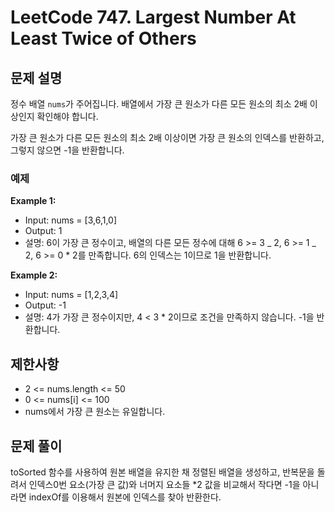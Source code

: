 # LeetCode 747. Largest Number At Least Twice of Others

## 문제 설명

정수 배열 `nums`가 주어집니다. 배열에서 가장 큰 원소가 다른 모든 원소의 최소 2배 이상인지 확인해야 합니다.

가장 큰 원소가 다른 모든 원소의 최소 2배 이상이면 가장 큰 원소의 인덱스를 반환하고, 그렇지 않으면 -1을 반환합니다.

### 예제

**Example 1:**

- Input: nums = [3,6,1,0]
- Output: 1
- 설명: 6이 가장 큰 정수이고, 배열의 다른 모든 정수에 대해 6 >= 3 _ 2, 6 >= 1 _ 2, 6 >= 0 \* 2를 만족합니다. 6의 인덱스는 1이므로 1을 반환합니다.

**Example 2:**

- Input: nums = [1,2,3,4]
- Output: -1
- 설명: 4가 가장 큰 정수이지만, 4 < 3 \* 2이므로 조건을 만족하지 않습니다. -1을 반환합니다.

## 제한사항

- 2 <= nums.length <= 50
- 0 <= nums[i] <= 100
- nums에서 가장 큰 원소는 유일합니다.

## 문제 풀이

toSorted 함수를 사용하여 원본 배열을 유지한 채 정렬된 배열을 생성하고, 반복문을 돌려서 인덱스0번 요소(가장 큰 값)와 너머지 요소들 \*2 값을 비교해서 작다면 -1을 아니라면 indexOf를 이용해서 원본에 인덱스를 찾아 반환한다.
